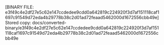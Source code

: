 [BINARY FILE: e3f49c4e2df27e5c62e147ccdedee9cdd0a642819c224920f3d7af151118caf1697c91549d72eda4b29778b38c2d01ad72feaad5462000d1672556cbb49e]
Stored copy: docs/converted-binary/e3f49c4e2df27e5c62e147ccdedee9cdd0a642819c224920f3d7af151118caf1697c91549d72eda4b29778b38c2d01ad72feaad5462000d1672556cbb49e
